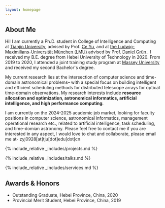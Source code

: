 ```yaml
---
layout: homepage
---
```


## About Me


Hi! I am currently a Ph.D. student in College of Intelligence and Computing at <a href="https://cic.tju.edu.cn/english/home.htm" target="_blank"> Tianjin University</a>, advised by Prof. <a href="http://cic.tju.edu.cn/faculty/yuce/index.html" target="_blank"> Ce Yu</a>, and at <a href="https://www.lmu.de/en/" target="_blank"> the Ludwig-Maximilians-Universität München (LMU) </a> advised by Prof. <a href="https://www.imprs-astro.mpg.de/content/prof-dr-daniel-grun-0.html" target="_blank"> Daniel Grün </a>. I received my B.E. degree from Hebei University of Technology in 2020. From 2019 to 2020, I attended a joint training study program at <a href="https://www.massey.ac.nz/" target="_blank"> Massey University</a> and received my second Bachelor's degree.

My current research lies at the intersection of computer science and time-domain astronomical problems– with a special focus on building intelligent and efficient scheduling methods for distributed telescope arrays for optical time-domain observations. My research interests include <strong>resource allocation and optimization, astronomical informatics, artificial intelligence, and high performance computing</strong>.

<span>I am currently on the 2024-2025 academic job market, looking for faculty positions in computer science, astronomical informatics, management operational research etc., related to artificial intelligence, task scheduling, and time-domian astronomy. Please feel free to contact me if you are interested in any aspect, I would love to chat and collaborate, please email me at- zyj0928[at]tju[dot]edu[dot]cn </span>

<!-- 
I am an alumnus of the <a href="https://opencasestudies.github.io/" target="_blank"> Open Case Study Project</a> at <a href="https://www.jhsph.edu/" target="_blank"> the Bloomberg School of Public Health </a> of <a href="https://www.jhu.edu/" target="_blank"> the Johns Hopkins University</a>. -->
<!-- 
Outside of academia, I began my journey as a professional swimmer at the age of 5 and went on to achieve several regional and national championships. I'm also passionate about Chinese calligraphy, and my artwork has been exhibited in top galleries and museums including the <a href="http://www.namoc.org/" target="_blank"> National Art Museum of China (Beijing)</a>. In addition, I am also interested in oil painting, and aeromodelling.
-->



<!-- {% include_relative _includes/publications.md %} -->

{% include_relative _includes/projects.md %}

{% include_relative _includes/talks.md %}



{% include_relative _includes/services.md %}

## Awards & Honors
- Outstanding Graduate, Hebei Province, China, 2020
- Provincial Merit Student, Hebei Province, China, 2019


<!-- - **[Feb. 2020]** Our paper about incremental learning is accepted to CVPR 2020.
- **[Feb. 2020]** We will host the ACM Multimedia Asia 2020 conference in Singapore!
- **[Sept. 2019]** Our paper about few-shot learning is accepted to NeurIPS 2019. 
- **[Feb. 2023]** <a href="https://www.sciencedirect.com/science/article/pii/S089990072200346X" target="_blank">*Low muscle mass is associated with a higher risk of all–cause and cardiovascular disease–specific mortality in cancer survivors*</a> has been accepted by **Nutrition**. 
- **[Aug. 2021]** <a href="https://www.jmcp.org/doi/full/10.18553/jmcp.2021.27.10.1482" target="_blank">*Validation of EHR medication fill data obtained through electronic linkage with pharmacies*</a> has been accepted by the **Journal of Managed Care & Specialty Pharmacy**.
- **[Jan. 2021]** <a href="https://onlinelibrary.wiley.com/doi/abs/10.1111/jocd.13486" target="_blank">*Quantitative evaluation of rejuvenation treatment of nasolabial fold wrinkles by regression model and 3D photography*</a> has been accepted by the **Journal of Cosmetic Dermatology**.

-->






